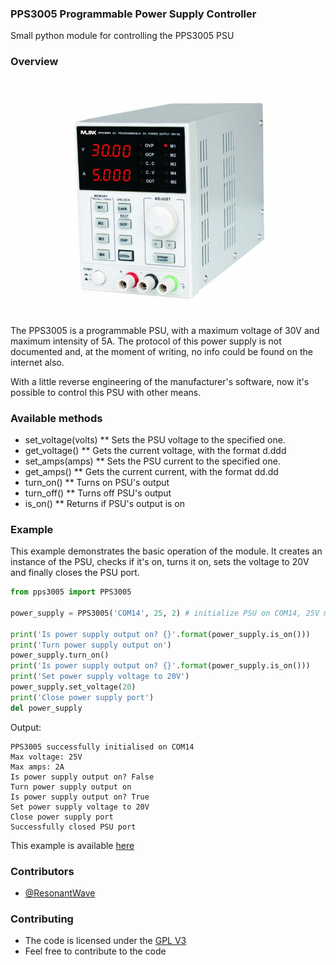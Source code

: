 ### PPS3005 Programmable Power Supply Controller
Small python module for controlling the PPS3005 PSU

### Overview
![PPS3005](pps3005.jpg)

The PPS3005 is a programmable PSU, with a maximum voltage of 30V and maximum intensity of 5A. The protocol of this power supply is not documented and, at the moment of writing, no info could be found on the internet also.

With a little reverse engineering of the manufacturer's software, now it's possible to control this PSU with other means.

### Available methods
 * set_voltage(volts)
 ** Sets the PSU voltage to the specified one.
 * get_voltage()
 ** Gets the current voltage, with the format d.ddd
 * set_amps(amps)
 ** Sets the PSU current to the specified one.
 * get_amps()
 ** Gets the current current, with the format dd.dd
 * turn_on()
 ** Turns on PSU's output
 * turn_off()
 ** Turns off PSU's output
 * is_on()
 ** Returns if PSU's output is on
 
### Example

This example demonstrates the basic operation of the module. It creates an instance of the PSU, checks if it's on, turns it on, sets the voltage to 20V and finally closes the PSU port.

```python
from pps3005 import PPS3005

power_supply = PPS3005('COM14', 25, 2) # initialize PSU on COM14, 25V max and 2A max.

print('Is power supply output on? {}'.format(power_supply.is_on()))
print('Turn power supply output on')
power_supply.turn_on()
print('Is power supply output on? {}'.format(power_supply.is_on()))
print('Set power supply voltage to 20V')
power_supply.set_voltage(20)
print('Close power supply port')
del power_supply
```

Output:
```
PPS3005 successfully initialised on COM14
Max voltage: 25V
Max amps: 2A
Is power supply output on? False
Turn power supply output on
Is power supply output on? True
Set power supply voltage to 20V
Close power supply port
Successfully closed PSU port
```

This example is available [here](example.py)

### Contributors
 *  [@ResonantWave](https://github.com/ResonantWave)

### Contributing
* The code is licensed under the [GPL V3](LICENSE)
* Feel free to contribute to the code
